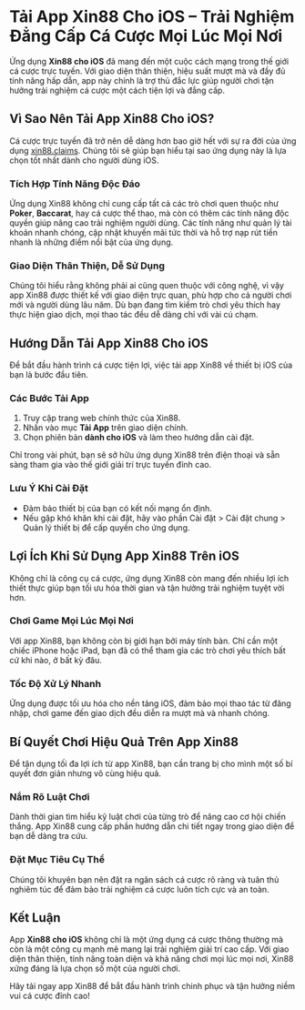 # Tải App Xin88 Cho iOS – Trải Nghiệm Đẳng Cấp Cá Cược Mọi Lúc Mọi Nơi  

Ứng dụng **Xin88 cho iOS** đã mang đến một cuộc cách mạng trong thế giới cá cược trực tuyến. Với giao diện thân thiện, hiệu suất mượt mà và đầy đủ tính năng hấp dẫn, app này chính là trợ thủ đắc lực giúp người chơi tận hưởng trải nghiệm cá cược một cách tiện lợi và đẳng cấp.  

## Vì Sao Nên Tải App Xin88 Cho iOS?  

Cá cược trực tuyến đã trở nên dễ dàng hơn bao giờ hết với sự ra đời của ứng dụng [xin88.claims](https://xin88.claims/). Chúng tôi sẽ giúp bạn hiểu tại sao ứng dụng này là lựa chọn tốt nhất dành cho người dùng iOS.  

### Tích Hợp Tính Năng Độc Đáo  

Ứng dụng Xin88 không chỉ cung cấp tất cả các trò chơi quen thuộc như **Poker**, **Baccarat**, hay cá cược thể thao, mà còn có thêm các tính năng độc quyền giúp nâng cao trải nghiệm người dùng. Các tính năng như quản lý tài khoản nhanh chóng, cập nhật khuyến mãi tức thời và hỗ trợ nạp rút tiền nhanh là những điểm nổi bật của ứng dụng.  

### Giao Diện Thân Thiện, Dễ Sử Dụng  

Chúng tôi hiểu rằng không phải ai cũng quen thuộc với công nghệ, vì vậy app Xin88 được thiết kế với giao diện trực quan, phù hợp cho cả người chơi mới và người dùng lâu năm. Dù bạn đang tìm kiếm trò chơi yêu thích hay thực hiện giao dịch, mọi thao tác đều dễ dàng chỉ với vài cú chạm.  

## Hướng Dẫn Tải App Xin88 Cho iOS  

Để bắt đầu hành trình cá cược tiện lợi, việc tải app Xin88 về thiết bị iOS của bạn là bước đầu tiên.  

### Các Bước Tải App  

1. Truy cập trang web chính thức của Xin88.  
2. Nhấn vào mục **Tải App** trên giao diện chính.  
3. Chọn phiên bản **dành cho iOS** và làm theo hướng dẫn cài đặt.  

Chỉ trong vài phút, bạn sẽ sở hữu ứng dụng Xin88 trên điện thoại và sẵn sàng tham gia vào thế giới giải trí trực tuyến đỉnh cao.  

### Lưu Ý Khi Cài Đặt  

- Đảm bảo thiết bị của bạn có kết nối mạng ổn định.  
- Nếu gặp khó khăn khi cài đặt, hãy vào phần Cài đặt > Cài đặt chung > Quản lý thiết bị để cấp quyền cho ứng dụng.  

## Lợi Ích Khi Sử Dụng App Xin88 Trên iOS  

Không chỉ là công cụ cá cược, ứng dụng Xin88 còn mang đến nhiều lợi ích thiết thực giúp bạn tối ưu hóa thời gian và tận hưởng trải nghiệm tuyệt vời hơn.  

### Chơi Game Mọi Lúc Mọi Nơi  

Với app Xin88, bạn không còn bị giới hạn bởi máy tính bàn. Chỉ cần một chiếc iPhone hoặc iPad, bạn đã có thể tham gia các trò chơi yêu thích bất cứ khi nào, ở bất kỳ đâu.  

### Tốc Độ Xử Lý Nhanh  

Ứng dụng được tối ưu hóa cho nền tảng iOS, đảm bảo mọi thao tác từ đăng nhập, chơi game đến giao dịch đều diễn ra mượt mà và nhanh chóng.  

## Bí Quyết Chơi Hiệu Quả Trên App Xin88  

Để tận dụng tối đa lợi ích từ app Xin88, bạn cần trang bị cho mình một số bí quyết đơn giản nhưng vô cùng hiệu quả.  

### Nắm Rõ Luật Chơi  

Dành thời gian tìm hiểu kỹ luật chơi của từng trò để nâng cao cơ hội chiến thắng. App Xin88 cung cấp phần hướng dẫn chi tiết ngay trong giao diện để bạn dễ dàng tra cứu.  

### Đặt Mục Tiêu Cụ Thể  

Chúng tôi khuyên bạn nên đặt ra ngân sách cá cược rõ ràng và tuân thủ nghiêm túc để đảm bảo trải nghiệm cá cược luôn tích cực và an toàn.  

## Kết Luận  

App **Xin88 cho iOS** không chỉ là một ứng dụng cá cược thông thường mà còn là một công cụ mạnh mẽ mang lại trải nghiệm giải trí cao cấp. Với giao diện thân thiện, tính năng toàn diện và khả năng chơi mọi lúc mọi nơi, Xin88 xứng đáng là lựa chọn số một của người chơi.  

Hãy tải ngay app Xin88 để bắt đầu hành trình chinh phục và tận hưởng niềm vui cá cược đỉnh cao!  